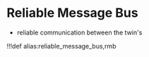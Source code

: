 # Reliable Message Bus

- reliable communication between the twin's

!!!def alias:reliable_message_bus,rmb